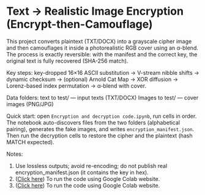 # Text → Realistic Image Encryption (Encrypt-then-Camouflage)

This project converts plaintext (TXT/DOCX) into a grayscale cipher image and then camouflages it inside a photorealistic RGB cover using an α-blend. The process is exactly reversible: with the manifest and the correct key, the original text is fully recovered (SHA-256 match).

Key steps: key-dropped 16×16 ASCII substitution → V-stream nibble shifts → dynamic checksum → (optional) Arnold Cat Map → XOR diffusion → Lorenz-based index permutation → α-blend with cover.

Data folders:
text to test/ — input texts (TXT/DOCX)
Images to test/ — cover images (PNG/JPG)

Quick start: open `Encryption and decryption code.ipynb`, run cells in order. The notebook auto-discovers files from the two folders (alphabetical pairing), generates the fake images, and writes `encryption_manifest.json`. Then run the decryption cells to restore the cipher and the plaintext (hash MATCH expected).

Notes: 
1. Use lossless outputs; avoid re-encoding; do not publish real encryption_manifest.json (it contains the key in hex).
2. ([Click here](https://colab.research.google.com/github/noorsattarnoor/Text-to-realistic-image/blob/main/Encryption%20and%20decryption%20code.ipynb)) To run the code using Google Colab website.
3. ([Click here](https://github.com/noorsattarnoor/Text-to-realistic-image/tree/main)) To run the code using Google Colab website.
